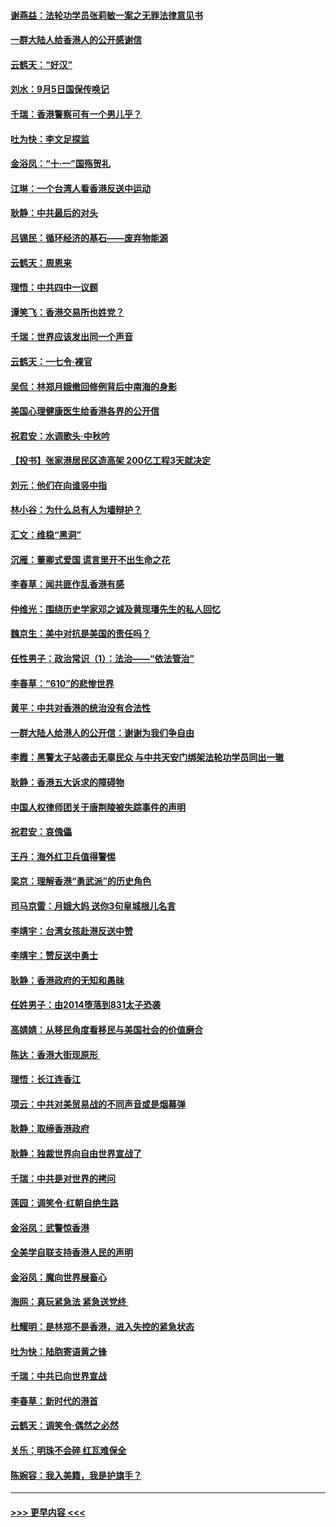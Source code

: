 #### [谢燕益：法轮功学员张莉敏一案之无罪法律意见书](../pages/nsc993/n11517600.md?t=09130833) 
#### [一群大陆人给香港人的公开感谢信](../pages/nsc993/n11514797.md?t=09130833) 
#### [云鹤天：“好汉”](../pages/nsc993/n11513536.md?t=09130833) 
#### [刘水：9月5日国保传唤记](../pages/nsc993/n11513460.md?t=09130833) 
#### [千瑞：香港警察可有一个男儿乎？](../pages/nsc993/n11513109.md?t=09130833) 
#### [吐为快：李文足探监](../pages/nsc993/n11509622.md?t=09130833) 
#### [金浴凤：“十‧一”国殇贺礼](../pages/nsc993/n11509593.md?t=09130833) 
#### [江琳：一个台湾人看香港反送中运动](../pages/nsc993/n11509211.md?t=09130833) 
#### [耿静：中共最后的对头](../pages/nsc993/n11508308.md?t=09130833) 
#### [吕锡民：循环经济的基石——废弃物能源](../pages/nsc993/n11508212.md?t=09130833) 
#### [云鹤天：周恩来](../pages/nsc993/n11508055.md?t=09130833) 
#### [理悟：中共四中一议题](../pages/nsc993/n11507782.md?t=09130833) 
#### [谭笑飞：香港交易所也姓党？](../pages/nsc993/n11507753.md?t=09130833) 
#### [千瑞：世界应该发出同一个声音](../pages/nsc993/n11507290.md?t=09130833) 
#### [云鹤天：一七令‧裸官](../pages/nsc993/n11507177.md?t=09130833) 
#### [吴侃：林郑月娥撤回修例背后中南海的身影](../pages/nsc993/n11506876.md?t=09130833) 
#### [美国心理健康医生给香港各界的公开信](../pages/nsc993/n11506809.md?t=09130833) 
#### [祝君安：水调歌头‧中秋吟](../pages/nsc993/n11506758.md?t=09130833) 
#### [【投书】张家港居民区造高架 200亿工程3天就决定](../pages/nsc993/n11506682.md?t=09130833) 
#### [刘元：他们在向谁竖中指](../pages/nsc993/n11505384.md?t=09130833) 
#### [林小谷：为什么总有人为墙辩护？](../pages/nsc993/n11505226.md?t=09130833) 
#### [汇文：维稳“黑洞”](../pages/nsc993/n11504347.md?t=09130833) 
#### [沉雁：董卿式爱国 谎言里开不出生命之花](../pages/nsc993/n11503215.md?t=09130833) 
#### [李春草：闻共匪作乱香港有感](../pages/nsc993/n11503072.md?t=09130833) 
#### [仲维光：围绕历史学家邓之诚及黄现璠先生的私人回忆](../pages/nsc993/n11501330.md?t=09130833) 
#### [魏京生：美中对抗是美国的责任吗？](../pages/nsc993/n11500723.md?t=09130833) 
#### [任性男子：政治常识（1）：法治——“依法管治”](../pages/nsc993/n11500791.md?t=09130833) 
#### [李春草：“610”的悲惨世界](../pages/nsc993/n11501141.md?t=09130833) 
#### [黄平：中共对香港的统治没有合法性](../pages/nsc993/n11499473.md?t=09130833) 
#### [一群大陆人给港人的公开信：谢谢为我们争自由](../pages/nsc993/n11500402.md?t=09130833) 
#### [李霞：黑警太子站袭击无辜民众 与中共天安门绑架法轮功学员同出一辙](../pages/nsc993/n11499805.md?t=09130833) 
#### [耿静：香港五大诉求的障碍物](../pages/nsc993/n11497578.md?t=09130833) 
#### [中国人权律师团关于唐荆陵被失踪事件的声明](../pages/nsc993/n11500014.md?t=09130833) 
#### [祝君安：哀傀儡](../pages/nsc993/n11499776.md?t=09130833) 
#### [王丹：海外红卫兵值得警惕](../pages/nsc993/n11498138.md?t=09130833) 
#### [梁京：理解香港“勇武派”的历史角色](../pages/nsc993/n11498006.md?t=09130833) 
#### [司马京雷：月娥大妈  送你3句皇城根儿名言](../pages/nsc993/n11497885.md?t=09130833) 
#### [李靖宇：台湾女孩赴港反送中赞](../pages/nsc993/n11497721.md?t=09130833) 
#### [李靖宇：赞反送中勇士](../pages/nsc993/n11497452.md?t=09130833) 
#### [耿静：香港政府的无知和愚昧](../pages/nsc993/n11494238.md?t=09130833) 
#### [任姓男子：由2014堕落到831太子恐袭](../pages/nsc993/n11496683.md?t=09130833) 
#### [高婧婧：从移民角度看移民与美国社会的价值磨合](../pages/nsc993/n11495757.md?t=09130833) 
#### [陈达：香港大街现原形 ](../pages/nsc993/n11495441.md?t=09130833) 
#### [理悟：长江连香江](../pages/nsc993/n11495377.md?t=09130833) 
#### [项云：中共对美贸易战的不同声音或是烟幕弹](../pages/nsc993/n11494929.md?t=09130833) 
#### [耿静：取缔香港政府](../pages/nsc993/n11494218.md?t=09130833) 
#### [耿静：独裁世界向自由世界宣战了](../pages/nsc993/n11494190.md?t=09130833) 
#### [千瑞：中共是对世界的拷问](../pages/nsc993/n11493021.md?t=09130833) 
#### [莲园：调笑令‧红朝自绝生路](../pages/nsc993/n11493011.md?t=09130833) 
#### [金浴凤：武警惊香港](../pages/nsc993/n11492994.md?t=09130833) 
#### [全美学自联支持香港人民的声明](../pages/nsc993/n11492630.md?t=09130833) 
#### [金浴凤：魔向世界展畜心](../pages/nsc993/n11492599.md?t=09130833) 
#### [海网：真玩紧急法 紧急送党终 ](../pages/nsc993/n11492535.md?t=09130833) 
#### [杜耀明：是林郑不是香港，进入失控的紧急状态](../pages/nsc993/n11491420.md?t=09130833) 
#### [吐为快：陆胞寄语黄之锋](../pages/nsc993/n11491117.md?t=09130833) 
#### [千瑞：中共已向世界宣战](../pages/nsc993/n11490123.md?t=09130833) 
#### [李春草：新时代的港首](../pages/nsc993/n11489864.md?t=09130833) 
#### [云鹤天：调笑令·偶然之必然](../pages/nsc993/n11489701.md?t=09130833) 
#### [关乐：明珠不会碎 红瓦难保全](../pages/nsc993/n11489647.md?t=09130833) 
#### [陈婉容：我入美籍，我是护旗手？](../pages/nsc993/n11487908.md?t=09130833) 

----
#### [ >>> 更早内容 <<< ](../indexes/nsc993-earlier.md)
